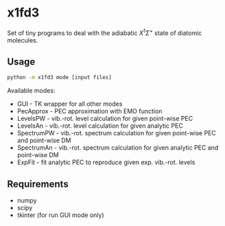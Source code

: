 # x1fd3

Set of tiny programs to deal with the adiabatic $X^1\Sigma^+$ state of diatomic molecules.

## Usage
```bash
python -m x1fd3 mode [input files]
```
Available modes:
* GUI - TK wrapper for all other modes 
* PecApprox - PEC approximation with EMO function 
* LevelsPW - vib.-rot. level calculation for given point-wise PEC
* LevelsAn - vib.-rot. level calculation for given analytic PEC
* SpectrumPW - vib.-rot. spectrum calculation for given point-wise PEC and point-wise DM
* SpectrumAn - vib.-rot. spectrum calculation for given analytic PEC and point-wise DM
* ExpFit - fit analytic PEC to reproduce given exp. vib.-rot. levels

## Requirements
* numpy
* scipy
* tkinter (for run GUI mode only)